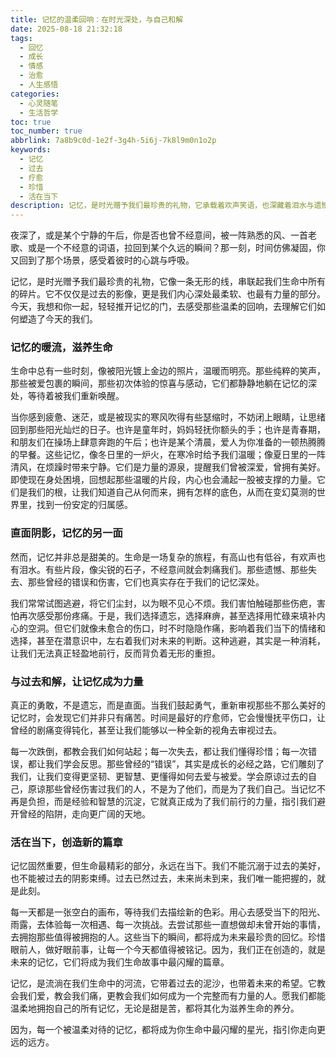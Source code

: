 ```yaml
---
title: 记忆的温柔回响：在时光深处，与自己和解
date: 2025-08-18 21:32:18
tags:
  - 回忆
  - 成长
  - 情感
  - 治愈
  - 人生感悟
categories:
  - 心灵随笔
  - 生活哲学
toc: true
toc_number: true
abbrlink: 7a8b9c0d-1e2f-3g4h-5i6j-7k8l9m0n1o2p
keywords:
  - 记忆
  - 过去
  - 疗愈
  - 珍惜
  - 活在当下
description: 记忆，是时光赠予我们最珍贵的礼物，它承载着欢声笑语，也深藏着泪水与遗憾。这篇文章将带你走进记忆的深处，感受它的温柔与力量，学会与过去的自己和解，并在回忆中找到前行的勇气与温暖。
---
```


夜深了，或是某个宁静的午后，你是否也曾不经意间，被一阵熟悉的风、一首老歌、或是一个不经意的词语，拉回到某个久远的瞬间？那一刻，时间仿佛凝固，你又回到了那个场景，感受着彼时的心跳与呼吸。

记忆，是时光赠予我们最珍贵的礼物，它像一条无形的线，串联起我们生命中所有的碎片。它不仅仅是过去的影像，更是我们内心深处最柔软、也最有力量的部分。今天，我想和你一起，轻轻推开记忆的门，去感受那些温柔的回响，去理解它们如何塑造了今天的我们。

### 记忆的暖流，滋养生命

生命中总有一些时刻，像被阳光镀上金边的照片，温暖而明亮。那些纯粹的笑声，那些被爱包裹的瞬间，那些初次体验的惊喜与感动，它们都静静地躺在记忆的深处，等待着被我们重新唤醒。

当你感到疲惫、迷茫，或是被现实的寒风吹得有些瑟缩时，不妨闭上眼睛，让思绪回到那些阳光灿烂的日子。也许是童年时，妈妈轻抚你额头的手；也许是青春期，和朋友们在操场上肆意奔跑的午后；也许是某个清晨，爱人为你准备的一顿热腾腾的早餐。这些记忆，像冬日里的一炉火，在寒冷时给予我们温暖；像夏日里的一阵清风，在烦躁时带来宁静。它们是力量的源泉，提醒我们曾被深爱，曾拥有美好。即使现在身处困境，回想起那些温暖的片段，内心也会涌起一股被支撑的力量。它们是我们的根，让我们知道自己从何而来，拥有怎样的底色，从而在变幻莫测的世界里，找到一份安定的归属感。

### 直面阴影，记忆的另一面

然而，记忆并非总是甜美的。生命是一场复杂的旅程，有高山也有低谷，有欢声也有泪水。有些片段，像尖锐的石子，不经意间就会刺痛我们。那些遗憾、那些失去、那些曾经的错误和伤害，它们也真实存在于我们的记忆深处。

我们常常试图逃避，将它们尘封，以为眼不见心不烦。我们害怕触碰那些伤疤，害怕再次感受那份疼痛。于是，我们选择遗忘，选择麻痹，甚至选择用忙碌来填补内心的空洞。但它们就像未愈合的伤口，时不时隐隐作痛，影响着我们当下的情绪和选择，甚至在潜意识中，左右着我们对未来的判断。这种逃避，其实是一种消耗，让我们无法真正轻盈地前行，反而背负着无形的重担。

### 与过去和解，让记忆成为力量

真正的勇敢，不是遗忘，而是直面。当我们鼓起勇气，重新审视那些不那么美好的记忆时，会发现它们并非只有痛苦。时间是最好的疗愈师，它会慢慢抚平伤口，让曾经的剧痛变得钝化，甚至让我们能够以一种全新的视角去审视过去。

每一次跌倒，都教会我们如何站起；每一次失去，都让我们懂得珍惜；每一次错误，都让我们学会反思。那些曾经的“错误”，其实是成长的必经之路，它们雕刻了我们，让我们变得更坚韧、更智慧、更懂得如何去爱与被爱。学会原谅过去的自己，原谅那些曾经伤害过我们的人，不是为了他们，而是为了我们自己。当记忆不再是负担，而是经验和智慧的沉淀，它就真正成为了我们前行的力量，指引我们避开曾经的陷阱，走向更广阔的天地。

### 活在当下，创造新的篇章

记忆固然重要，但生命最精彩的部分，永远在当下。我们不能沉溺于过去的美好，也不能被过去的阴影束缚。过去已然过去，未来尚未到来，我们唯一能把握的，就是此刻。

每一天都是一张空白的画布，等待我们去描绘新的色彩。用心去感受当下的阳光、雨露，去体验每一次相遇、每一次挑战。去尝试那些一直想做却未曾开始的事情，去拥抱那些值得被拥抱的人。这些当下的瞬间，都将成为未来最珍贵的回忆。珍惜眼前人，做好眼前事，让每一个今天都值得被铭记。因为，我们正在创造的，就是未来的记忆，它们将成为我们生命故事中最闪耀的篇章。

记忆，是流淌在我们生命中的河流，它带着过去的泥沙，也带着未来的希望。它教会我们爱，教会我们痛，更教会我们如何成为一个完整而有力量的人。愿我们都能温柔地拥抱自己的所有记忆，无论是甜是苦，都将其化为滋养生命的养分。

因为，每一个被温柔对待的记忆，都将成为你生命中最闪耀的星光，指引你走向更远的远方。